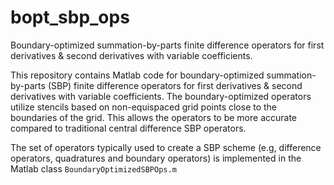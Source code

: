 # bopt_sbp_ops
Boundary-optimized summation-by-parts finite difference operators for first derivatives &amp; second derivatives with variable coefficients.

This repository contains Matlab code for boundary-optimized summation-by-parts (SBP) finite difference operators for first derivatives &amp; second derivatives with variable coefficients. The boundary-optimized operators utilize stencils based on non-equispaced grid points close to the boundaries of the grid. This allows the operators to be more accurate compared to traditional central difference SBP operators.

The set of operators typically used to create a SBP scheme (e.g, difference operators, quadratures and boundary operators) is implemented in the Matlab class `BoundaryOptimizedSBPOps.m`
